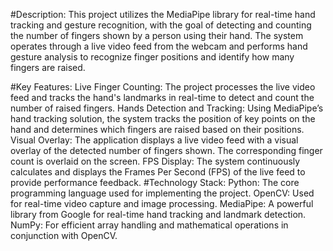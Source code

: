 #Description:
This project utilizes the MediaPipe library for real-time hand tracking and gesture recognition, with the goal of detecting and counting the number of fingers shown by a person using their hand. The system operates through a live video feed from the webcam and performs hand gesture analysis to recognize finger positions and identify how many fingers are raised.

#Key Features:
Live Finger Counting: The project processes the live video feed and tracks the hand's landmarks in real-time to detect and count the number of raised fingers.
Hands Detection and Tracking: Using MediaPipe’s hand tracking solution, the system tracks the position of key points on the hand and determines which fingers are raised based on their positions.
Visual Overlay: The application displays a live video feed with a visual overlay of the detected number of fingers shown. The corresponding finger count is overlaid on the screen.
FPS Display: The system continuously calculates and displays the Frames Per Second (FPS) of the live feed to provide performance feedback.
#Technology Stack:
Python: The core programming language used for implementing the project.
OpenCV: Used for real-time video capture and image processing.
MediaPipe: A powerful library from Google for real-time hand tracking and landmark detection.
NumPy: For efficient array handling and mathematical operations in conjunction with OpenCV.
